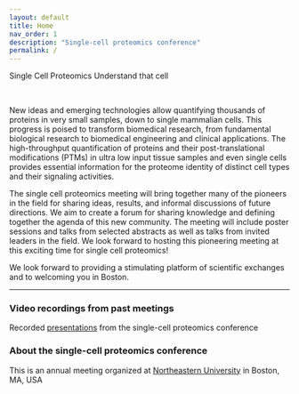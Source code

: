 ```yaml
---
layout: default
title: Home
nav_order: 1
description: "Single-cell proteomics conference"
permalink: /
---
```


<script language="javascript" type="text/javascript" src="https://web.northeastern.edu/slavovlab/2018_SCP/scp.js"></script>
<link rel="stylesheet" type="text/css" href="https://web.northeastern.edu/slavovlab/bin/SCP.css">

 <div class="SCP_wrapper" >
	<canvas id="canvas"></canvas>
	<div class="SCP_text-header">
	  <span class="SCP_title" id="Single-Cell-Proteomics-Conference" >Single Cell Proteomics</span>
	  <span class="SCP_subtitle">Understand that cell</span>
	</div>
</div>


&nbsp;


New ideas and emerging technologies allow quantifying thousands of proteins in very small samples, down to single mammalian cells. This progress is poised to transform biomedical research, from fundamental biological research to biomedical engineering and clinical applications. The high-throughput quantification of proteins and their post-translational modifications (PTMs) in ultra low input tissue samples and even single cells provides essential information for the proteome identity of distinct cell types and their signaling activities.

The single cell proteomics meeting will bring together many of the pioneers in the field for sharing ideas, results, and informal discussions of future directions. We aim to create a forum for sharing knowledge and defining together the agenda of this new community. The meeting will include poster sessions and talks from selected abstracts as well as talks from invited leaders in the field. We look forward to hosting this pioneering meeting at this exciting time for single cell proteomics!

We look forward to providing a stimulating platform of scientific exchanges and to welcoming you in Boston.

------------

### Video recordings from past meetings
Recorded [presentations](http://bit.ly/Slavov-Videos) from the single-cell proteomics conference


### About the single-cell proteomics conference

This is an annual meeting organized at [Northeastern University](https://www.northeastern.edu/) in Boston, MA, USA

